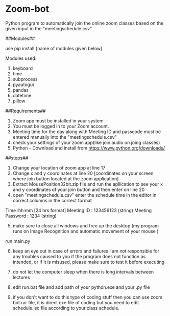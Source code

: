 # Zoom-bot

Python program to automatically join the online zoom classes based on the given input in the "meetingschedule.csv".

##Modules##

use pip install {name of modules given below}

Modules used:
1. keyboard
2. time 
3. subprocess
4. pyautogui
5. pandas 
6. datetime
7. pillow

##Requirements##

1. Zoom app must be installed in your system.
2. You must be logged in to your Zoom account.
3. Meeting time for the day along with Meeting ID and passcode must be entered manually into the "meetingschedule.csv"
4. check your settings of your zoom app(like join audio on joing classes)
5. Python - Download and install from https://www.python.org/downloads/

##steps##

1. Change your location of zoom app at line 17
2. Change x and y coordinates at line 20 [coordinates on your screen where join button located at the zoom application]
3. Extract MousePosition32bit.zip file and run the apllication to see your x and y coordinates of your join button and then enter on line 20
4. open "meetingschedule.csv" enter the schedule time in the editor in correct columns in the correct format


Time :hh:mm [24 hrs format] Meeting ID : 123456123 (string) Meeting Password : 1234 (string)

5. make sure to close all windows and free up the desktop (my program runs on Image Recognition and automatic movement of your mouse )

run main.py

6. keep an eye out in case of errors and failures I am not responsible for any troubles caused to you if the program does not function as intended, or if it is misused, please make sure to test it before executing

7. do not let the computer sleep when there is long intervals between lectures
8. edit run.bat file and add path of your python.exe and your .py file
9. if you don't want to do this type of coding stuff then you can use zoom bot.rar file,
   it is direct exe file of coding but you need to edit schedule.isc file according to your class schedule.

